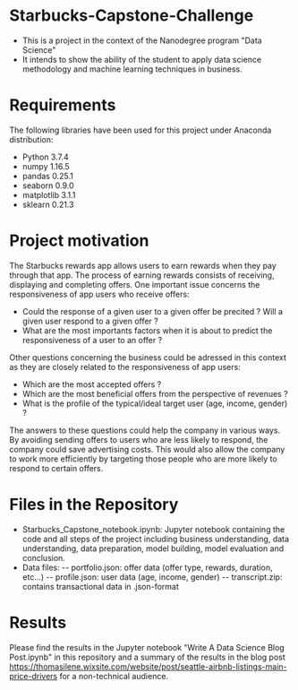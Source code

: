 # Starbucks-Capstone-Challenge

- This is a project in the context of the Nanodegree program "Data Science"
- It intends to show the ability of the student to apply data science methodology and machine learning techniques in business.

# Requirements
The following libraries have been used for this project under Anaconda distribution:

- Python 3.7.4
- numpy 1.16.5
- pandas 0.25.1
- seaborn 0.9.0
- matplotlib 3.1.1
- sklearn 0.21.3

# Project motivation

The Starbucks rewards app allows users to earn rewards when they pay through that app. The process of earning rewards consists of receiving, displaying and completing offers. One important issue concerns the responsiveness of app users who receive offers:

- Could the response of a given user to a given offer be precited ? Will a given user respond to a given offer ?
- What are the most importants factors when it is about to predict the responsiveness of a user to an offer ?

Other questions concerning the business could be adressed in this context as they are closely related to the responsiveness of app users:

- Which are the most accepted offers ?
- Which are the most beneficial offers from the perspective of revenues ?
- What is the profile of the typical/ideal target user (age, income, gender) ?

The answers to these questions could help the company in various ways. By avoiding sending offers to users who are less likely to respond, the company could save advertising costs. This would also allow the company to work more efficiently by targeting those people who are more likely to respond to certain offers. 

# Files in the Repository
- Starbucks_Capstone_notebook.ipynb: Jupyter notebook containing the code and all steps of the project including business understanding, data understanding, data preparation, model building, model evaluation and conclusion.
- Data files:
-- portfolio.json: offer data (offer type, rewards, duration, etc...)
-- profile.json: user data (age, income, gender)
-- transcript.zip: contains transactional data in .json-format

# Results
Please find the results in the Jupyter notebook "Write A Data Science Blog Post.ipynb" in this repository and a summary of the results in the blog post https://thomasilene.wixsite.com/website/post/seattle-airbnb-listings-main-price-drivers for a non-technical audience.
